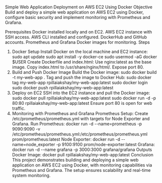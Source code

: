 Simple Web Application Deployment on AWS EC2 Using Docker
Objective
Build and deploy a simple web application on AWS EC2 using Docker, configure basic security and implement monitoring with Prometheus and Grafana.

Prerequisites
Docker installed locally and on EC2.
AWS EC2 instance with SSH access.
AWS CLI installed and configured.
DockerHub and GitHub accounts.
Prometheus and Grafana Docker images for monitoring.
Steps
1. Docker Setup
Install Docker on the local machine and EC2 instance:
sudo apt update
sudo apt install -y docker-ce
sudo usermod -aG docker $USER
Create Dockerfile and index.html:
Use nginx:latest as the base image.
Copy index.html to /usr/share/nginx/html/.
Expose port 80.
2. Build and Push Docker Image
Build the Docker image:
sudo docker build -t my-web-app .
Tag and push the image to Docker Hub:
sudo docker tag my-web-app rpillaiakshay/my-web-app:latest
sudo docker login
sudo docker push rpillaiakshay/my-web-app:latest
3. Deploy on EC2
SSH into the EC2 instance and pull the Docker image:
sudo docker pull rpillaiakshay/my-web-app:latest
sudo docker run -d -p 80:80 rpillaiakshay/my-web-app:latest
Ensure port 80 is open for web traffic.
4. Monitoring with Prometheus and Grafana
Prometheus Setup:
Create /etc/prometheus/prometheus.yml with targets for Node Exporter and Grafana.
Run Prometheus:
docker run -d --name=prometheus -p 9090:9090 -v /etc/prometheus/prometheus.yml:/etc/prometheus/prometheus.yml prom/prometheus:latest
Node Exporter:
docker run -d --name=node_exporter -p 9100:9100 prom/node-exporter:latest
Grafana:
docker run -d --name grafana -p 3000:3000 grafana/grafana
Outputs
Docker Image: docker pull rpillaiakshay/my-web-app:latest
Conclusion
This project demonstrates building and deploying a simple web application on AWS EC2 using Docker, with monitoring capabilities via Prometheus and Grafana. The setup ensures scalability and real-time system monitoring.
